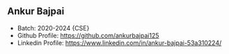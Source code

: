 ## Ankur Bajpai
- Batch: 2020-2024 {CSE}
- Github Profile: https://github.com/ankurbajpai125
- Linkedin Profile: https://www.linkedin.com/in/ankur-bajpai-53a310224/
